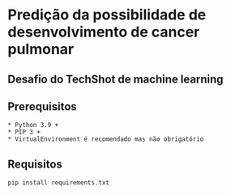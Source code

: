 # Predição da possibilidade de desenvolvimento de cancer pulmonar
## Desafio do TechShot de machine learning

## Prerequisitos
    * Python 3.9 +
    * PIP 3 +
    * VirtualEnvironment é recomendado mas não obrigatório

## Requisitos
```bash
pip install requirements.txt
```